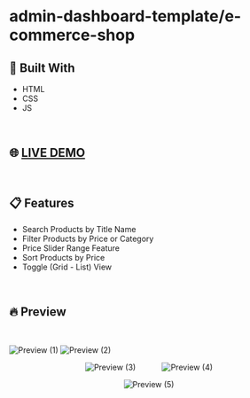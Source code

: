 # admin-dashboard-template/e-commerce-shop

## 🔨 Built With 
- HTML
- CSS
- JS

<br />

## 🌐 [LIVE DEMO](https://frontend-task.pages.dev/) 

<br />

## 📋 Features 
- Search Products by Title Name
- Filter Products by Price or Category
- Price Slider Range Feature
- Sort Products by Price
- Toggle (Grid - List) View

<br />

## 🔥 Preview 

<br />

![Preview (1)](https://user-images.githubusercontent.com/52681435/161135685-989b232a-422e-4e9b-9dff-99fab47658bc.png)
![Preview (2)](https://user-images.githubusercontent.com/52681435/161135945-9b5c0c65-ac83-4ada-bdfa-41778a96a94f.png)

<div align="center">

![Preview (3)](https://user-images.githubusercontent.com/52681435/161135760-69232f0c-1bef-44f7-a327-428087a792c6.png)
&nbsp;&nbsp;&nbsp;&nbsp;&nbsp;&nbsp;&nbsp;&nbsp;&nbsp;&nbsp;
![Preview (4)](https://user-images.githubusercontent.com/52681435/161136639-5a5121f5-8a7b-4127-a7fb-b9f67231cf1e.png)

</div>

<div align="center">

![Preview (5)](https://user-images.githubusercontent.com/52681435/161136155-fbec7df2-68fa-49e9-8801-c9599c452583.png)

</div>
